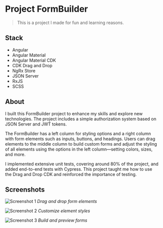 # Project FormBuilder

> This is a project I made for fun and learning reasons.

## Stack

- Angular
- Angular Material
- Angular Material CDK
- CDK Drag and Drop
- NgRx Store
- JSON Server
- RxJS
- SCSS

## About

I built this FormBuilder project to enhance my skills and explore new technologies. The project includes a simple authorization system based on JSON Server and JWT tokens.

The FormBuilder has a left column for styling options and a right column with form elements such as inputs, buttons, and headings. Users can drag elements to the middle column to build custom forms and adjust the styling of all elements using the options in the left column—setting colors, sizes, and more.

I implemented extensive unit tests, covering around 80% of the project, and added end-to-end tests with Cypress. This project taught me how to use the Drag and Drop CDK and reinforced the importance of testing.

## Screenshots

![Screenshot 1](src/img/screenshots/screenshot1.png)
*Drag and drop form elements*

![Screenshot 2](src/img/screenshots/screenshot2.png)
*Customize element styles*

![Screenshot 3](src/img/screenshots/screenshot3.png)
*Build and preview forms*
